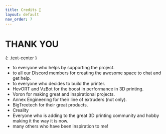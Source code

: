 ```yaml
---
title: Credits 📜
layout: default
nav_order: 7
---
```

# THANK YOU
{: .text-center }

- to everyone who helps by supporting the project.
- to all our Discord members for creating the awesome space to chat and get help.
- to everyone who decides to build the printer.
- HevORT and VzBot for the boost in performance in 3D printing.
- Voron for making great and inspirational projects.
- Annex Engineering for their line of extruders (not only).
- BigTreetech for their great products.
- Creality
- Everyone who is adding to the great 3D printing community and hobby making it the way it is now.
- many others who have been inspiration to me!
